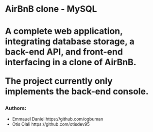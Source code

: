 <h1>AirBnB clone - MySQL<h1>
<p>A complete web application, integrating database storage, a back-end API, and front-end interfacing in a clone of AirBnB.</p>
<p>The project currently only implements the back-end console.</p>
<h3>Authors:</h3>
<ul>
	<li>Emmauel Daniel https://github.com/ogbuman</li>
	<li>Otis Olali https://github.com/otisdev95</li>
</ul>
